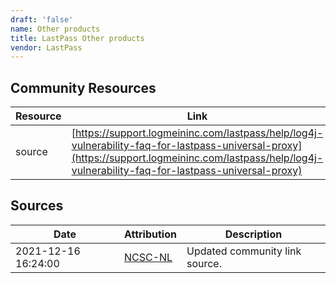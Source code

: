 ```yaml
---
draft: 'false'
name: Other products
title: LastPass Other products
vendor: LastPass
---
```



## Community Resources
| Resource | Link |
| --- | --- |
| source | [https://support.logmeininc.com/lastpass/help/log4j-vulnerability-faq-for-lastpass-universal-proxy](https://support.logmeininc.com/lastpass/help/log4j-vulnerability-faq-for-lastpass-universal-proxy) |


## Sources
| Date | Attribution | Description |
| --- | --- | --- |
| 2021-12-16 16:24:00 | [NCSC-NL](https://github.com/NCSC-NL/log4shell/blob/main/software/README.md) | Updated community link source.  |
